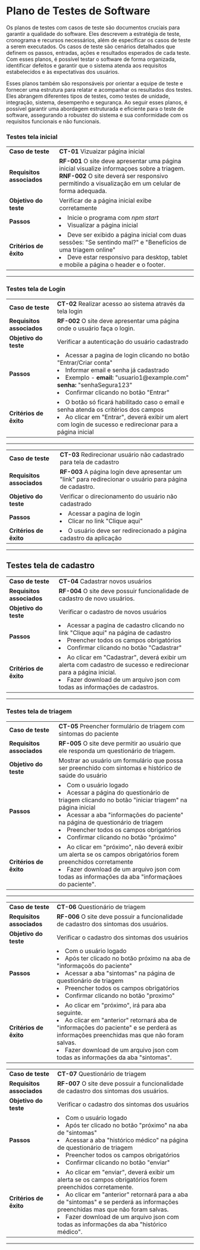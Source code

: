 # Plano de Testes de Software

Os planos de testes com casos de teste são documentos cruciais para garantir a qualidade do software. Eles descrevem a estratégia de teste, cronograma e recursos necessários, além de especificar os casos de teste a serem executados. Os casos de teste são cenários detalhados que definem os passos, entradas, ações e resultados esperados de cada teste. Com esses planos, é possível testar o software de forma organizada, identificar defeitos e garantir que o sistema atenda aos requisitos estabelecidos e às expectativas dos usuários.

Esses planos também são responsáveis por orientar a equipe de teste e fornecer uma estrutura para relatar e acompanhar os resultados dos testes. Eles abrangem diferentes tipos de testes, como testes de unidade, integração, sistema, desempenho e segurança. Ao seguir esses planos, é possível garantir uma abordagem estruturada e eficiente para o teste de software, assegurando a robustez do sistema e sua conformidade com os requisitos funcionais e não funcionais.

### Testes tela inicial

<table>
  <tr>
    <td><b>Caso de teste</b></td>
    <td> <b>CT-01</b> Vizuaizar página inicial</td>
  </tr>
  <tr>
    <td><b>Requisitos associados</b></td>
    <td>
        <b>RF-001</b>	O site deve apresentar uma página inicial visualize informaçoes sobre a triagem.<br />
        <b>RNF-002</b>	O site deverá ser responsivo permitindo a visualização em um celular de forma adequada.	
    </td>
  </tr>
  <tr>
    <td><b>Objetivo do teste</b></td>
    <td> Verificar de a página inicial exibe corretamente</td>
  </tr>
  <tr>
    <td><b>Passos</b></td>
    <td>
        <li> Inicie o programa com <i>npm start</i></li>
        <li> Visualizar a página inicial</li>
    </td>
  </tr>
  <tr>
    <td><b>Critérios de êxito</b></td>
    <td>
        <li>Deve ser exibido a página inicial com duas sessões: "Se sentindo mal?" e "Benefícios de uma triagem online"</li>
        <li>Deve estar responsivo para desktop, tablet e mobile a página o header e o footer.</li>
    </td>
  </tr>
</table>

---

### Testes tela de Login

<table>
  <tr>
    <td><b>Caso de teste</b></td>
    <td> <b>CT-02</b> Realizar acesso ao sistema através da tela login</td>
  </tr>
  <tr>
    <td><b>Requisitos associados</b></td>
    <td>
        <b>RF-002</b>	O site deve apresentar uma página onde o usuário faça o login.
    </td>
  </tr>
  <tr>
    <td><b>Objetivo do teste</b></td>
    <td> Verificar a autenticação do usuário cadastrado</td>
  </tr>
  <tr>
    <td><b>Passos</b></td>
    <td>
        <li> Acessar a pagina de login clicando no botão "Entrar/Criar conta"</li>
        <li> Informar email e senha já cadastrado</li>
        <li> Exemplo - <b>email:</b> "usuario1@example.com"
    <b>senha:</b> "senhaSegura123"</li>
    <li> Confirmar clicando no botão "Entrar"</li>
    </td>
  </tr>
  <tr>
    <td><b>Critérios de êxito</b></td>
    <td>
        <li>O botão só ficará habilitado caso o email e senha atenda os critérios dos campos</li>
        <li>Ao clicar em "Entrar", deverá exibir um alert com login de sucesso e redirecionar para a página inicial</li>
    </td>
  </tr>
</table>

---

<table>
  <tr>
    <td><b>Caso de teste</b></td>
    <td> <b>CT-03</b> Redirecionar usuário não cadastrado para tela de cadastro</td>
  </tr>
  <tr>
    <td><b>Requisitos associados</b></td>
    <td>
        <b>RF-003</b> A página login deve apresentar um "link" para redirecionar o usuário para página de cadastro.
    </td>
  </tr>
  <tr>
    <td><b>Objetivo do teste</b></td>
    <td> Verificar o direcionamento do usuário não cadastrado</td>
  </tr>
  <tr>
    <td><b>Passos</b></td>
    <td>
        <li> Acessar a pagina de login</li>
        <li> Clicar no link "Clique aqui"</li>
    </td>
  </tr>
  <tr>
    <td><b>Critérios de êxito</b></td>
    <td>
        <li>O usuário deve ser redirecionado a página cadastro da aplicação</li>
    </td>
  </tr>
</table>

---

## Testes tela de cadastro

<table>
  <tr>
    <td><b>Caso de teste</b></td>
    <td> <b>CT-04</b> Cadastrar novos usuários</td>
  </tr>
  <tr>
    <td><b>Requisitos associados</b></td>
    <td>
        <b>RF-004</b> O site deve possuir funcionalidade de cadastro de novo usuários.
    </td>
  </tr>
  <tr>
    <td><b>Objetivo do teste</b></td>
    <td> Verificar o cadastro de novos usuários</td>
  </tr>
  <tr>
    <td><b>Passos</b></td>
    <td>
        <li> Acessar a pagina de cadastro clicando no link "Clique aqui" na página de cadastro</li>
        <li> Preencher todos os campos obrigatórios</li>
        <li> Confirmar clicando no botão "Cadastrar"</li>
    </td>
  </tr>
  <tr>
    <td><b>Critérios de êxito</b></td>
    <td>
        <li>Ao clicar em "Cadastrar", deverá exibir um alerta com cadastro de sucesso e redirecionar para a página inicial.</li>
        <li>Fazer download de um arquivo json com todas as informações de cadastros.</li>
    </td>
  </tr>
</table>

---

### Testes tela de triagem

<table>
  <tr>
    <td><b>Caso de teste</b></td>
    <td> <b>CT-05</b> Preencher formulário de triagem com sintomas do paciente</td>
  </tr>
  <tr>
    <td><b>Requisitos associados</b></td>
    <td>
        <b>RF-005</b> O site deve permitir ao usuário que ele responda um questionário de triagem.<br />
    </td>
  </tr>
  <tr>
    <td><b>Objetivo do teste</b></td>
    <td> Mostrar ao usuário um formulário que possa ser preenchido com sintomas e histórico de saúde do usuário</td>
  </tr>
  <tr>
    <td><b>Passos</b></td>
    <td>
        <li> Com o usuário logado</li>
        <li> Acessar a página do questionário de triagem clicando no botão "iniciar triagem" na página inicial</li>
        <li> Acessar a aba "informações do paciente" na página de questionário de triagem </li>
        <li> Preencher todos os campos obrigatórios</li>
        <li> Confirmar clicando no botão "próximo"</li>
    </td>

  </tr>
  <tr>
    <td><b>Critérios de êxito</b></td>
    <td>
        <li>Ao clicar em "próximo", não deverá exibir um alerta se os campos obrigatórios forem preenchidos corretamente</li>
        <li>Fazer download de um arquivo json com todas as informações da aba "informaçãoes do paciente".</li>
    </td>
  </tr>
</table>

---

<table>

  <tr>
    <td><b>Caso de teste</b></td>
    <td> <b>CT-06</b> Questionário de triagem</td>
  </tr>
  <tr>
    <td><b>Requisitos associados</b></td>
    <td>
        <b>RF-006</b> O site deve possuir a funcionalidade de cadastro dos sintomas dos usuários.
    </td>
  </tr>
  <tr>
    <td><b>Objetivo do teste</b></td>
    <td> Verificar o cadastro dos sintomas dos usuários</td>
  </tr>
  <tr>
    <td><b>Passos</b></td>
    <td>
        <li> Com o usuário logado</li>
        <li> Após ter clicado no botão próximo na aba de "informaçoõs do paciente" </li>
        <li> Acessar a aba "sintomas" na página de questionário de triagem </li>
        <li> Preencher todos os campos obrigatórios</li>
        <li> Confirmar clicando no botão "proximo"</li>
      </td>

  </tr>
  <tr>
    <td><b>Critérios de êxito</b></td>
    <td>
        <li>Ao clicar em "próximo", irá para aba seguinte.</li>
        <li> Ao clicar em "anterior" retornará aba de "informações do paciente" e se perderá as informações preenchidas mas que não foram salvas.</li> 
        <li>Fazer download de um arquivo json com todas as informações da aba "sintomas".</li>
    </td>
  </tr>
</table>

<table>

  <tr>
    <td><b>Caso de teste</b></td>
    <td> <b>CT-07</b> Questionário de triagem</td>
  </tr>
  <tr>
    <td><b>Requisitos associados</b></td>
    <td>
        <b>RF-007</b> O site deve possuir a funcionalidade de cadastro dos sintomas dos usuários.
    </td>
  </tr>
  <tr>
    <td><b>Objetivo do teste</b></td>
    <td> Verificar o cadastro dos sintomas dos usuários</td>
  </tr>
  <tr>
    <td><b>Passos</b></td>
    <td>
        <li> Com o usuário logado</li>
        <li> Após ter clicado no botão "próximo" na aba de "sintomas"</li>
        <li> Acessar a aba "histórico médico" na página de questionário de triagem </li>
        <li> Preencher todos os campos obrigatórios</li>
        <li> Confirmar clicando no botão "enviar"</li>
    </td>

  </tr>
  <tr>
    <td><b>Critérios de êxito</b></td>
    <td>
        <li> Ao clicar em "enviar", deverá exibir um alerta se os campos obrigatórios forem preenchidos corretamente.</li>
        <li> Ao clicar em "anterior" retornará para a aba de "sintomas" e se perderá as informações preenchidas mas que não foram salvas. </li> 
        <li> Fazer download de um arquivo json com todas as informações da aba "histórico médico".</li>
    </td>
  </tr>
</table>

---
